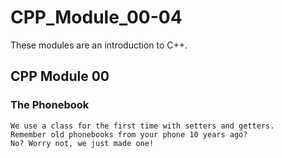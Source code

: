 # CPP_Module_00-04
  These modules are an introduction to C++.
  
  
## CPP Module 00
   ### The Phonebook
    We use a class for the first time with setters and getters.
    Remember old phonebooks from your phone 10 years ago?
    No? Worry not, we just made one!
